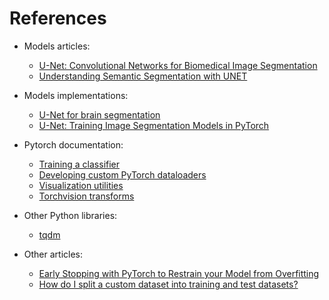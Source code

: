 # References

- Models articles:
    - [U-Net: Convolutional Networks for Biomedical Image Segmentation](https://arxiv.org/pdf/1505.04597.pdf)
    - [Understanding Semantic Segmentation with UNET](https://towardsdatascience.com/understanding-semantic-segmentation-with-unet-6be4f42d4b47)

- Models implementations:
    - [U-Net for brain segmentation](https://github.com/mateuszbuda/brain-segmentation-pytorch)
    - [U-Net: Training Image Segmentation Models in PyTorch](https://www.pyimagesearch.com/2021/11/08/u-net-training-image-segmentation-models-in-pytorch/)

- Pytorch documentation:
    - [Training a classifier](https://pytorch.org/tutorials/beginner/blitz/cifar10_tutorial.html)
    - [Developing custom PyTorch dataloaders](https://pytorch.org/tutorials/recipes/recipes/custom_dataset_transforms_loader.html)
    - [Visualization utilities](https://pytorch.org/vision/master/auto_examples/plot_visualization_utils.html)
    - [Torchvision transforms](https://pytorch.org/vision/stable/transforms.html)

- Other Python libraries:
    - [tqdm](https://github.com/tqdm/tqdm)

- Other articles:
    - [Early Stopping with PyTorch to Restrain your Model from Overfitting](https://medium.com/analytics-vidhya/early-stopping-with-pytorch-to-restrain-your-model-from-overfitting-dce6de4081c5)
    - [How do I split a custom dataset into training and test datasets?](https://stackoverflow.com/questions/50544730/how-do-i-split-a-custom-dataset-into-training-and-test-datasets)
